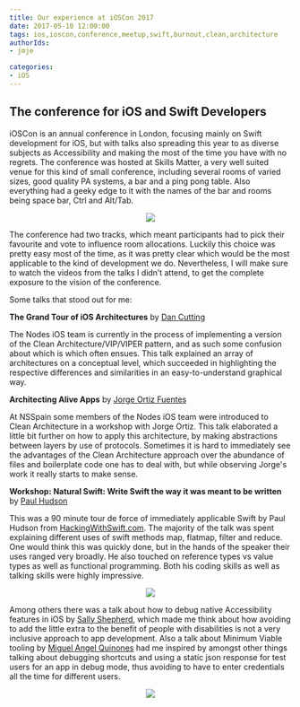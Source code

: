 ```yaml
---
title: Our experience at iOSCon 2017
date: 2017-05-10 12:00:00
tags: ios,ioscon,conference,meetup,swift,burnout,clean,architecture
authorIds:
- jmje

categories:
- iOS
---
```


## The conference for iOS and Swift Developers

iOSCon is an annual conference in London, focusing mainly on Swift development for iOS, but with talks also spreading this year to as diverse subjects as Accessibility and making the most of the time you have with no regrets.
The conference was hosted at Skills Matter, a very well suited venue for this kind of small conference, including several rooms of varied sizes, good quality PA systems, a bar and a ping pong table. Also everything had a geeky edge to it with the names of the bar and rooms being space bar, Ctrl and Alt/Tab.

<p align=center><img src = "https://d1gwekl0pol55k.cloudfront.net/image/nstack/translate_values/34273312331_ac5e8cefeb_z_Lb4ULKU1jY.jpg"/></p>

The conference had two tracks, which meant participants had to pick their favourite and vote to influence room allocations. Luckily this choice was pretty easy most of the time, as it was pretty clear which would be the most applicable to the kind of development we do. Nevertheless, I will make sure to watch the videos from the talks I didn’t attend, to get the complete exposure to the vision of the conference.

Some talks that stood out for me:


**The Grand Tour of iOS Architectures** by [Dan Cutting](https://twitter.com/dcutting)

The Nodes iOS team is currently in the process of implementing a version of the Clean Architecture/VIP/VIPER pattern, and as such some confusion about which is which often ensues. This talk explained an array of architectures on a conceptual level, which succeeded in highlighting the respective differences and similarities in an easy-to-understand graphical way.

**Architecting Alive Apps** by [Jorge Ortiz Fuentes](https://twitter.com/jdortiz)

At NSSpain some members of the Nodes iOS team were introduced to Clean Architecture in a workshop with Jorge Ortiz. This talk elaborated a little bit further on how to apply this architecture, by making abstractions between layers by use of protocols. Sometimes it is hard to immediately see the advantages of the Clean Architecture approach over the abundance of files and boilerplate code one has to deal with, but while observing Jorge's work it really starts to make sense.

**Workshop: Natural Swift: Write Swift the way it was meant to be written** by [Paul Hudson](https://twitter.com/twostraws)

This was a 90 minute tour de force of immediately applicable Swift by Paul Hudson from [HackingWithSwift.com](http://hackingwithswift.com). The majority of the talk was spent explaining different uses of swift methods map, flatmap, filter and reduce. One would think this was quickly done, but in the hands of the speaker their uses ranged very broadly. He also touched on reference types vs value types as well as functional programming. Both his coding skills as well as talking skills were highly impressive.

<p align=center><img src = "https://d1gwekl0pol55k.cloudfront.net/image/nstack/translate_values/34403918755_df0591066c_z_eO7EL8BVax.jpg"/></p>

Among others there was a talk about how to debug native Accessibility features in iOS by [Sally Shepherd](http://twitter.com/mostgood), which made me think about how avoiding to add the little extra to the benefit of people with disabilities is not a very inclusive approach to app development.
Also a talk about Minimum Viable tooling by [Miguel Angel Quinones](http://twitter.com/miguelquinon) had me inspired by amongst other things talking about debugging shortcuts and using a static json response for test users for an app in debug mode, thus avoiding to have to enter credentials all the time for different users.

<p align=center><img src = "https://d1gwekl0pol55k.cloudfront.net/image/nstack/translate_values/32939761313_103420004f_z_l3Dv9E18Mf.jpg"/></p>

